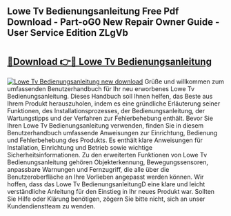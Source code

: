 ## Lowe Tv Bedienungsanleitung Free Pdf Download - Part-oG0 New Repair Owner Guide - User Service Edition ZLgVb

# <h2><a href="http://df45fm.blite.top/?on=Lowe+Tv+Bedienungsanleitung">🔗Download 👉🔴 Lowe Tv Bedienungsanleitung</a></h2>

[![Lowe Tv Bedienungsanleitung new download](https://i.imgur.com/lujVjoI.png)](http://df45fm.blite.top/?on=Lowe+Tv+Bedienungsanleitung)
Grüße und willkommen zum umfassenden Benutzerhandbuch für Ihr neu erworbenes Lowe Tv Bedienungsanleitung. Dieses Handbuch soll Ihnen helfen, das Beste aus Ihrem Produkt herauszuholen, indem es eine gründliche Erläuterung seiner Funktionen, des Installationsprozesses, der Bedienungsanleitung, der Wartungstipps und der Verfahren zur Fehlerbehebung enthält. Bevor Sie Ihren Lowe Tv Bedienungsanleitung verwenden, finden Sie in diesem Benutzerhandbuch umfassende Anweisungen zur Einrichtung, Bedienung und Fehlerbehebung des Produkts. Es enthält klare Anweisungen für Installation, Einrichtung und Betrieb sowie wichtige Sicherheitsinformationen. Zu den erweiterten Funktionen von Lowe Tv Bedienungsanleitung gehören Objekterkennung, Bewegungssensoren, anpassbare Warnungen und Fernzugriff, die alle über die Benutzeroberfläche an Ihre Vorlieben angepasst werden können. Wir hoffen, dass das Lowe Tv BedienungsanleitungD eine klare und leicht verständliche Anleitung für den Einstieg in Ihr neues Produkt war. Sollten Sie Hilfe oder Klärung benötigen, zögern Sie bitte nicht, sich an unser Kundendienstteam zu wenden.

